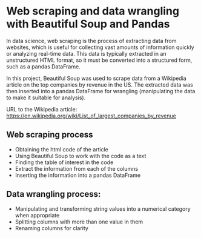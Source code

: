 # **Web scraping and data wrangling with Beautiful Soup and Pandas**
In data science, web scraping is the process of extracting data from websites, which is useful for collecting vast amounts of information quickly or analyzing real-time data. This data is typically extracted in an unstructured HTML format, so it must be converted into a structured form, such as a pandas DataFrame.

In this project, Beautiful Soup was used to scrape data from a Wikipedia article on the top companies by revenue in the US. The extracted data was then inserted into a pandas DataFrame for wrangling (manipulating the data to make it suitable for analysis).

URL to the Wikipedia article: https://en.wikipedia.org/wiki/List_of_largest_companies_by_revenue

## Web scraping process
* Obtaining the html code of the article
* Using Beautiful Soup to work with the code as a text
* Finding the table of interest in the code
* Extract the information from each of the columns
* Inserting the information into a pandas DataFrame

## Data wrangling process:
* Manipulating and transforming string values into a numerical category when appropriate
* Splitting columns with more than one value in them
* Renaming columns for clarity
